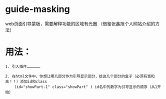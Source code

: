 # guide-masking

web页面引导蒙板，需要解释功能的区域有光圈
（借鉴张鑫旭个人网站介绍的方法）

# 用法：
	1. 引入插件……………… 

	2. 在html文件中，你想让哪几部分作为引导显示部分，给这几个部分的盒子（必须有宽和高！！）添加id和class
		(id="showPart-1" class="showPart" ) id名中的数字为引导显示的顺序（从1开始）

	          

